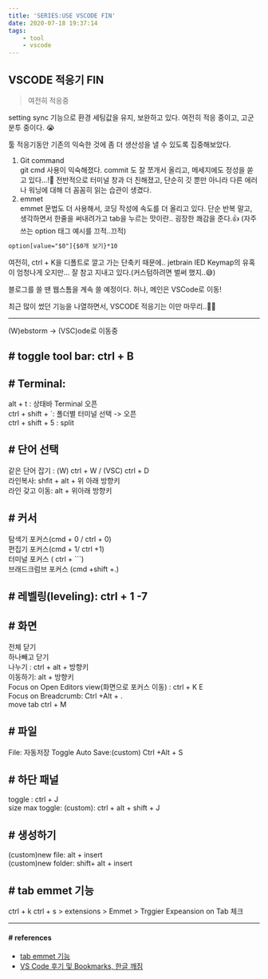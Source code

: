 ```yaml
---
title: 'SERIES:USE VSCODE FIN'
date: 2020-07-18 19:37:14
tags:
    - tool
    - vscode
---
```


## VSCODE 적응기 FIN
> 여전히 적응중

setting sync 기능으로 환경 세팅값을 유지, 보완하고 있다. 여전히 적응 중이고, 고군분투 중이다. 😭

툴 적응기동안 기존의 익숙한 것에 좀 더 생산성을 낼 수 있도록 집중해보았다.
1. Git command<br />
git cmd 사용이 익숙해졌다. commit 도 잘 쪼개서 올리고, 메세지에도 정성을 쏟고 있다...!👏 전반적으로 터미널 창과 더 친해졌고, 단순히 깃 뿐만 아니라 다른 에러나 워닝에 대해 더 꼼꼼히 읽는 습관이 생겼다.
2. emmet<br />
emmet 문법도 더 사용해서, 코딩 작성에 속도를 더 올리고 있다. 단순 반복 말고, 생각하면서 한줄을 써내려가고 tab을 누르는 맛이란.. 굉장한 쾌감을 준다.👍
(자주 쓰는 option 태그 예시를 끄적..끄적) 
```html
option[value="$0"]{$0개 보기}*10
```

여전히, ctrl + K을 디폴트로 깔고 가는 단축키 때문에..  jetbrain IED Keymap의 유혹이 엄청나게 오지만... 잘 참고 지내고 있다.(커스텀하려면 벌써 했지..😅)

블로그를 쓸 땐 웹스톰을 계속 쓸 예정이다. 허나, 메인은 VSCode로 이동!

최근 많이 썼던 기능을 나열하면서, VSCODE 적응기는 이만 마무리..👋👋

---
(W)ebstorm → (VSC)ode로 이동중

## # toggle tool bar: ctrl + B

## # Terminal:<br />
alt + t : 상태바 Terminal 오픈<br />
ctrl + shift + `: 폴더별 터미널 선택 -> 오픈<br />
ctrl + shift + 5 : split

## # 단어 선택<br />
같은 단어 잡기 : (W) ctrl + W / (VSC) ctrl + D<br />
라인복사: shfit + alt + 위 아래 방향키<br />
라인 갖고 이동: alt + 위아래 방향키

## # 커서
탐색기 포커스(cmd + 0 / ctrl + 0)<br />
편집기 포커스(cmd + 1/ ctrl +1)<br />
터미널 포커스 ( ctrl + ```)<br />
브래드크럼브 포커스 (cmd +shift +.)

## # 레벨링(leveling): ctrl + 1 -7

## # 화면<br />
전체 닫기<br />
하나빼고 닫기<br />
나누기 :  ctrl + alt + 방향키<br />
이동하기: alt + 방향키<br />
Focus on Open Editors view(화면으로 포커스 이동) : ctrl + K E<br />
Focus on Breadcrumb: Ctrl +Alt + .<br />
move tab ctrl + M

## # 파일<br />
File: 자동저장 Toggle Auto Save:(custom) Ctrl +Alt + S

## # 하단 패널<br />
toggle : ctrl + J<br />
size max toggle: (custom): ctrl + alt + shift + J

## # 생성하기<br />
(custom)new file: alt + insert<br />
(custom)new folder: shift+ alt + insert

## # tab emmet 기능
ctrl + k ctrl + s > extensions > Emmet > Trggier Expeansion on Tab 체크

---

#### # references
- [tab emmet 기능](https://blog.naver.com/PostView.nhn?blogId=ajdkfl6445&logNo=221459097158&parentCategoryNo=&categoryNo=26&viewDate=&isShowPopularPosts=true&from=search)
- [VS Code 후기 및 Bookmarks, 한글 깨짐](https://hubbleconstant.tistory.com/19)
